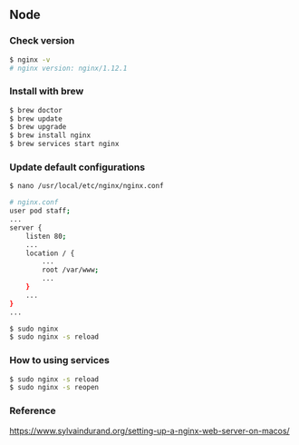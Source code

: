 ## Node

### Check version
```bash
$ nginx -v
# nginx version: nginx/1.12.1
```

### Install with brew
```bash
$ brew doctor
$ brew update
$ brew upgrade
$ brew install nginx
$ brew services start nginx
```

### Update default configurations
```bash
$ nano /usr/local/etc/nginx/nginx.conf

# nginx.conf
user pod staff;
...
server {
    listen 80;
    ...
    location / {
        ...
        root /var/www;
        ...
    }
    ...
}
...

$ sudo nginx
$ sudo nginx -s reload
```

### How to using services
```bash
$ sudo nginx -s reload
$ sudo nginx -s reopen
```

### Reference
https://www.sylvaindurand.org/setting-up-a-nginx-web-server-on-macos/
